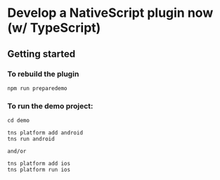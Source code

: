 # Develop a NativeScript plugin now (w/ TypeScript)

## Getting started


### To rebuild the plugin

```
npm run preparedemo
```

### To run the demo project:

```
cd demo

tns platform add android
tns run android

and/or

tns platform add ios
tns platform run ios
```
